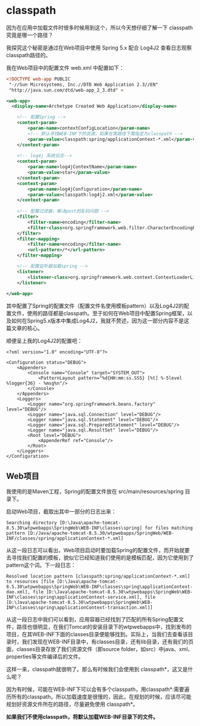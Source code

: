 # classpath

因为在应用中加载文件时很多时候用到这个，所以今天想仔细了解一下 classpath 究竟是哪一个路径？

我探究这个秘密是通过在Web项目中使用 Spring 5.x 配合 Log4J2 查看日志观察 classpath路径的。

我在Web项目中的配置文件 web.xml 中配置如下：

```xml
<!DOCTYPE web-app PUBLIC
 "-//Sun Microsystems, Inc.//DTD Web Application 2.3//EN"
 "http://java.sun.com/dtd/web-app_2_3.dtd" >

<web-app>
  <display-name>Archetype Created Web Application</display-name>

  	<!-- 配置Spring -->
	<context-param>
		<param-name>contextConfigLocation</param-name>
		<!-- 默认寻找WEB-INF下的资源，如果在类路径下需指定为classpath -->
		<param-value>classpath:spring/applicationContext-*.xml</param-value>
	</context-param>
	
	<!-- log4j 系统日志-->
    <context-param>
        <param-name>log4jContextName</param-name>
        <param-value>star</param-value>
    </context-param>
    <context-param>
        <param-name>log4jConfiguration</param-name>
        <param-value>classpath:log4j2.xml</param-value>
    </context-param>
	
	<!-- 配置过滤器，解决post的乱码问题 -->
	<filter>
		<filter-name>encoding</filter-name>
		<filter-class>org.springframework.web.filter.CharacterEncodingFilter</filter-class>
	</filter>
	<filter-mapping>
		<filter-name>encoding</filter-name>
		<url-pattern>/*</url-pattern>
	</filter-mapping>

	<!-- 配置监听器加载spring -->
	<listener>
		<listener-class>org.springframework.web.context.ContextLoaderListener</listener-class>
	</listener>  
	
</web-app>

```

其中配置了Spring的配置文件（配置文件名使用模板pattern）以及Log4J2的配置文件，使用的路径都是classpath。至于如何在Web项目中配置Spring框架，以及如何在Spring5.x版本中集成Log4J2，我就不赘述，因为这一部分内容不是这篇文章的核心。

顺便呈上我的Log4J2的配置吧：

```language
<?xml version="1.0" encoding="UTF-8"?>

<Configuration status="DEBUG">
    <Appenders>
        <Console name="Console" target="SYSTEM_OUT">
            <PatternLayout pattern="%d{HH:mm:ss.SSS} [%t] %-5level %logger{36} - %msg%n"/>
        </Console>
    </Appenders>
    <Loggers>
        <Logger name="org.springframework.beans.factory" level="DEBUG"/>
        <Logger name="java.sql.Connection" level="DEBUG"/>
        <Logger name="java.sql.Statement" level="DEBUG"/>
        <Logger name="java.sql.PreparedStatement" level="DEBUG"/>
        <Logger name="java.sql.ResultSet" level="DEBUG"/>
        <Root level="DEBUG">
            <AppenderRef ref="Console"/>
        </Root>
    </Loggers>
</Configuration>

```

## Web项目

我使用的是Maven工程，Spring的配置文件放在 src/main/resources/spring 目录下。

启动Web项目，截取出其中一部分的日志出来：

```language
Searching directory [D:\Java\apache-tomcat-8.5.30\wtpwebapps\SpringWeb\WEB-INF\classes\spring] for files matching pattern [D:/Java/apache-tomcat-8.5.30/wtpwebapps/SpringWeb/WEB-INF/classes/spring/applicationContext-*.xml]
```

从这一段日志可以看出，Web项目启动时要加载Spring的配置文件，而开始就要去寻找我们配置的模板，貌似它已经知道我们使用的是模板匹配，因为它使用到了pattern这个词。下一段日志：

```language
Resolved location pattern [classpath:spring/applicationContext-*.xml] to resources [file [D:\Java\apache-tomcat-8.5.30\wtpwebapps\SpringWeb\WEB-INF\classes\spring\applicationContext-dao.xml], file [D:\Java\apache-tomcat-8.5.30\wtpwebapps\SpringWeb\WEB-INF\classes\spring\applicationContext-service.xml], file [D:\Java\apache-tomcat-8.5.30\wtpwebapps\SpringWeb\WEB-INF\classes\spring\applicationContext-transaction.xml]]
```

从这一段日志中我们可以看到，应用容器已经找到了匹配的所有Spring配置文件，路径也很明显，在我们Tomcat的安装目录下的wtpwebapps中，找到发布的项目，在其WEB-INF下面的classes目录便能够找到。实际上，当我们去查看该目录时，我们发现在WEB-INF目录中，有classes目录，还有lib目录，还有我们的页面，classes目录存放了我们资源文件（即source folder，如src）中java、xml、properties等文件编译后的文件。

这样一来，classpath就很明了。那么有时候我们会使用到 classpath*，这又是什么呢？

因为有时候，可能在WEB-INF下可以会有多个classpath，用classpath*:需要遍历所有的classpath，所以加载速度是很慢的，因此，在规划的时候，应该尽可能规划好资源文件所在的路径，尽量避免使用 classpath*。

**如果我们不使用classpath，将默认加载WEB-INF目录下的文件。**